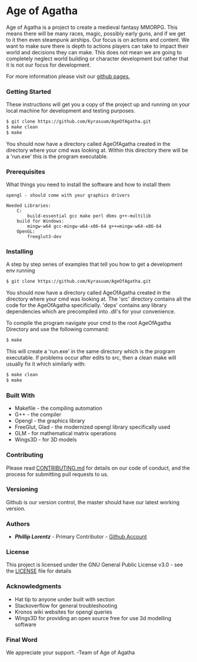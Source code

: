 # Age of Agatha
Age of Agatha is a project to create a medieval fantasy MMORPG.  This means there will be many races, magic, possibly early guns, and if we get to it then even steampunk airships.  Our focus is on actions and content.  We want to make sure there is depth to actions players can take to impact their world and decisions they can make.  This does not mean we are going to completely neglect world building or character development but rather that it is not our focus for development.

For more information please visit our [github pages.](https://kyrasuum.github.io/AgeOfAgatha/index.html)

### Getting Started
These instructions will get you a copy of the project up and running on your local machine for development and testing purposes.
```sh
$ git clone https://github.com/Kyrasuum/AgeOfAgatha.git
$ make clean
$ make
```
You should now have a directory called AgeOfAgatha created in the directory where your cmd was looking at.  Within this directory there will be a 'run.exe' this is the program executable.

### Prerequisites
What things you need to install the software and how to install them
```
opengl - should come with your graphics drivers

Needed Libraries:
	C:
		build-essential gcc make perl dkms g++-multilib
	build for Windows:
		mingw-w64 gcc-mingw-w64-x86-64 g++=mingw-w64-x86-64
	OpenGL:
		freeglut3-dev
```

### Installing
A step by step series of examples that tell you how to get a development env running
```sh
$ git clone https://github.com/Kyrasuum/AgeOfAgatha.git
```
You should now have a directory called AgeOfAgatha created in the directory where your cmd was looking at.  The 'src' directory contains all the code for the AgeOfAgatha specificially.  'deps' contains any library dependencies which are precompiled into .dll's for your convenience.

To compile the program navigate your cmd to the root AgeOfAgatha Directory and use the following command:
```sh
$ make
```
This will create a 'run.exe' in the same directory which is the program executable.
If problems occur after edits to src, then a clean make will usually fix it which similarly with:
```sh
$ make clean
$ make
```

### Built With
* Makefile - the compiling automation
* G++ - the compiler
* Opengl - the graphics library
* FreeGlut, Glad - the modernized opengl library specifically used
* GLM - for mathematical matrix operations
* Wings3D - for 3D models

### Contributing
Please read [CONTRIBUTING.md](CONTRIBUTING.md) for details on our code of conduct, and the process for submitting pull requests to us.

### Versioning
Github is our version control, the master should have our latest working version.

### Authors
* ***Phillip Lorentz*** - Primary Contributor - [Github Account](https://github.com/Kyrasuum)

### License
This project is licensed under the GNU General Public License v3.0 - see the [LICENSE](LICENSE) file for details

### Acknowledgments
* Hat tip to anyone under built with section
* Stackoverflow for general troubleshooting
* Kronos wiki websites for opengl queries
* Wings3D for providing an open source free for use 3d modelling software

### Final Word
We appreciate your support.
-Team of Age of Agatha

